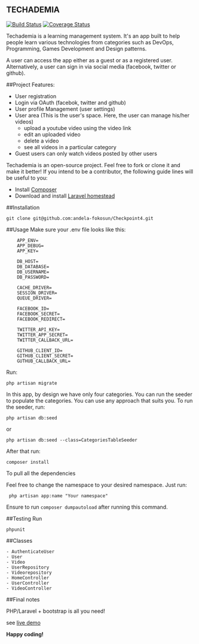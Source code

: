 ## TECHADEMIA

[![Build Status](https://travis-ci.org/andela-fokosun/Checkpoint4.svg)](https://travis-ci.org/andela-fokosun/Checkpoint4)
[![Coverage Status](https://coveralls.io/repos/andela-fokosun/Checkpoint4/badge.svg?branch=master&service=github)](https://coveralls.io/github/andela-fokosun/Checkpoint4?branch=master)

Techademia is a learning management system. It's an app built to help people learn various technologies from categories such as DevOps, Programming, Games Development and Design patterns. 

A user can access the app either as a guest or as a registered user. Alternatively, a user can sign in via social media (facebook, twitter or github).


##Project Features:

- User registration
- Login via OAuth (facebok, twitter and github)
- User profile Management (user settings)
- User area (This is the user's space. Here, the user can manage his/her videos)
    - upload a youtube video using the video link
    - edit an uploaded video
    - delete a video
    - see all videos in a particular category
- Guest users can only watch videos posted by other users


Techademia is an open-source project. Feel free to fork or clone it and make it better! If you intend to be a contributor, the following guide lines will be useful to you:

- Install [Composer](https://getcomposer.org/doc/00-intro.md)
- Download and install [Laravel homestead](https://laravel.com/docs/5.1/homestead)


##Installation

    git clone git@github.com:andela-fokosun/Checkpoint4.git

##Usage
Make sure your .env file looks like this:

```
    APP_ENV=
    APP_DEBUG=
    APP_KEY=

    DB_HOST=
    DB_DATABASE=
    DB_USERNAME=
    DB_PASSWORD=

    CACHE_DRIVER=
    SESSION_DRIVER=
    QUEUE_DRIVER=

    FACEBOOK_ID=
    FACEBOOK_SECRET=
    FACEBOOK_REDIRECT=

    TWITTER_API_KEY=
    TWITTER_APP_SECRET=
    TWITTER_CALLBACK_URL=

    GITHUB_CLIENT_ID=
    GITHUB_CLIENT_SECRET=
    GUTHUB_CALLBACK_URL=

```

Run:

    php artisan migrate

In this app, by design we have only four categories. You can run the seeder to populate the categories. You can use any approach that suits you. To run the seeder, run:

    php artisan db:seed

or

    php artisan db:seed --class=CategoriesTableSeeder


After that run:

    composer install

To pull all the dependencies


Feel free to change the namespace to your desired namespace. Just run:

     php artisan app:name "Your namespace"


Ensure to run `composer dumpautoload` after running this command.


##Testing
Run

    phpunit

##Classes

    - AuthenticateUser
    - User
    - Video
    - UserRepository
    - Videorepository
    - HomeController
    - UserController
    - VideoController


##Final notes

PHP/Laravel + bootstrap is all you need!

see [live demo](http://techademia.herokuapp.com/)

**Happy coding!**
